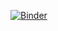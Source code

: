 [![Binder](https://mybinder.org/badge_logo.svg)](https://mybinder.org/v2/gh/YOUR_USERNAME/antismash-prokka-binder/HEAD)

